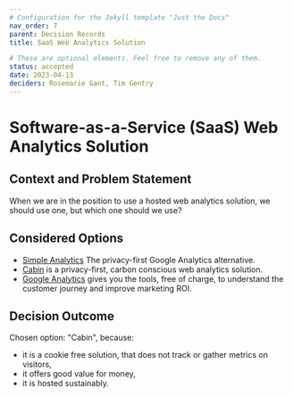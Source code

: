 ```yaml
---
# Configuration for the Jekyll template "Just the Docs"
nav_order: 7
parent: Decision Records
title: SaaS Web Analytics Solution

# These are optional elements. Feel free to remove any of them.
status: accepted
date: 2023-04-13
deciders: Rosemarie Gant, Tim Gentry
---
```

# Software-as-a-Service (SaaS) Web Analytics Solution

## Context and Problem Statement

When we are in the position to use a hosted web analytics solution, we should use one, but which one should we use?

## Considered Options

* [Simple Analytics](https://www.simpleanalytics.com) The privacy-first Google Analytics alternative.
* [Cabin](https://withcabin.com) is a privacy-first, carbon conscious web analytics solution.
* [Google Analytics](https://marketingplatform.google.com/about/analytics/) gives you the tools, free of charge, to understand the customer journey and improve marketing ROI.

## Decision Outcome

Chosen option: "Cabin", because:
* it is a cookie free solution, that does not track or gather metrics on visitors,
* it offers good value for money,
* it is hosted sustainably.
